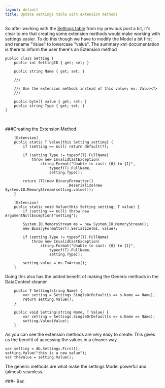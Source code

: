 ```yaml
---
layout: default
title: Update settings table with extension methods
---
```


So after working with the <a href='http://buildstarted.com/2010/08/09/creating-a-settings-table-that-can-handle-almost-any-type-of-value/'>Settings table</a> from my previous post a bit, it's clear to me that creating some extension methods would make working with settings easier. To do this though we have to modify the Model a bit first and rename "Value" to lowercase "value". The summary xml documentation is there to inform the user there's an Extension method

<pre><code>public class Setting {
    public int SettingID { get; set; }

    public string Name { get; set; }

    /// <summary>
    /// Use the extension methods instead of this value; ex: Value&lt;T&gt;
    /// <summary>
    public byte[] value { get; set; }
    public string Type { get; set; }
}
</code></pre>

<br />

###Creating the Extension Method

<pre><code>    [Extension]
    public static T Value<T>(this Setting setting) {
        if (setting == null) return default(T);

        if (setting.Type != typeof(T).FullName)
            throw new InvalidCastException(
                string.Format("Unable to cast: {0} to {1}",
                    typeof(T).FullName,
                    setting.Type));

        return (T)(new BinaryFormatter()
                            .Deserialize(new System.IO.MemoryStream(setting.value)));
    }

    [Extension]
    public static void Value<T>(this Setting setting, T value) {
        if (setting == null) throw new ArgumentNullException("setting");

        System.IO.MemoryStream ms = new System.IO.MemoryStream();
        new BinaryFormatter().Serialize(ms, value);

        if (setting.Type != typeof(T).FullName)
            throw new InvalidCastException(
                string.Format("Unable to cast: {0} to {1}",
                    typeof(T).FullName,
                    setting.Type));

        setting.value = ms.ToArray();
    }
</code></pre>

Doing this also has the added benefit of making the Generic methods in the DataContext cleaner

<pre><code>    public T Setting<T>(string Name) {
        var setting = Settings.SingleOrDefault(s => s.Name == Name);
        return setting.Value<T>();
    }

    public void Setting<T>(string Name, T Value) {
        var setting = Settings.SingleOrDefault(s => s.Name == Name);
        setting.Value<T>(Value);
    }
</code></pre>

As you can see the extension methods are very easy to create. This gives us the benefit of accessing the values in a cleaner way

<pre><code>var setting = db.Settings.First();
setting.Value<string>("this is a new value");
var theValue = setting.Value<string>();
</code></pre>

The generic methods are what make the settings Model powerful and (almost) seamless.

###- Ben